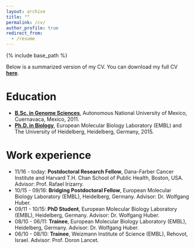 ```yaml
---
layout: archive
title: ""
permalink: /cv/
author_profile: true
redirect_from:
  - /resume
---
```


{% include base_path %}

Below is a summarized version of my CV. You can download my full CV **[here](/files/cv/cv_reyes.pdf)**.

Education
======
* **[B.Sc. in Genome Sciences](http://www.lcg.unam.mx/about)**, Autonomous National University of Mexico, Cuernavaca, Mexico, 2011.
* **[Ph.D. in Biology](https://www.embl.de/training/eipp/)**, European Molecular Biology Laboratory (EMBL) and The University of Heidelberg, Heidelberg, Germany, 2015.

Work experience
======

* 11/16 - today: **Postdoctoral Research Fellow**, Dana-Farber Cancer Institute and Harvard T.H. Chan School of Public Health, Boston, USA. Advisor: Prof. Rafael Irizarry.
* 10/15 - 09/16: **Bridging Postdoctoral Fellow**, European Molecular Biology Laboratory (EMBL), Heidelberg, Germany. Advisor: Dr. Wolfgang Huber.
* 09/11 - 10/15: **PhD Student**, European Molecular Biology Laboratory (EMBL), Heidelberg, Germany. Advisor: Dr. Wolfgang Huber.
* 08/10 - 06/11: **Trainee**, European Molecular Biology Laboratory (EMBL), Heidelberg, Germany. Advisor: Dr. Wolfgang Huber.
* 06/10 - 08/10: **Trainee**, Weizmann Institute of Science (EMBL), Rehovot, Israel. Advisor: Prof. Doron Lancet.